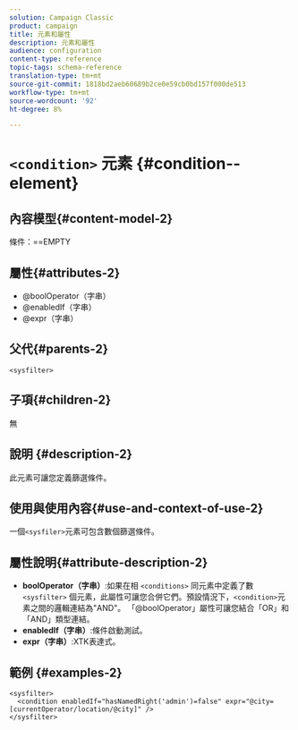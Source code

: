 ```yaml
---
solution: Campaign Classic
product: campaign
title: 元素和屬性
description: 元素和屬性
audience: configuration
content-type: reference
topic-tags: schema-reference
translation-type: tm+mt
source-git-commit: 1818bd2aeb60689b2ce0e59cb0bd157f000de513
workflow-type: tm+mt
source-wordcount: '92'
ht-degree: 8%

---
```



# `<condition>` 元素  {#condition--element}

## 內容模型{#content-model-2}

條件：==EMPTY

## 屬性{#attributes-2}

* @boolOperator（字串）
* @enabledIf（字串）
* @expr（字串）

## 父代{#parents-2}

`<sysfilter>`

## 子項{#children-2}

無

## 說明 {#description-2}

此元素可讓您定義篩選條件。

## 使用與使用內容{#use-and-context-of-use-2}

一個`<sysfiler>`元素可包含數個篩選條件。

## 屬性說明{#attribute-description-2}

* **boolOperator（字串）**:如果在相 `<conditions>` 同元素中定義了數  `<sysfilter>` 個元素，此屬性可讓您合併它們。預設情況下，`<condition>`元素之間的邏輯連結為&quot;AND&quot;。 「@boolOperator」屬性可讓您結合「OR」和「AND」類型連結。
* **enabledIf（字串）**:條件啟動測試。
* **expr（字串）**:XTK表達式。

## 範例 {#examples-2}

```
<sysfilter>
  <condition enabledIf="hasNamedRight('admin')=false" expr="@city=[currentOperator/location/@city]" />
</sysfilter>
```
